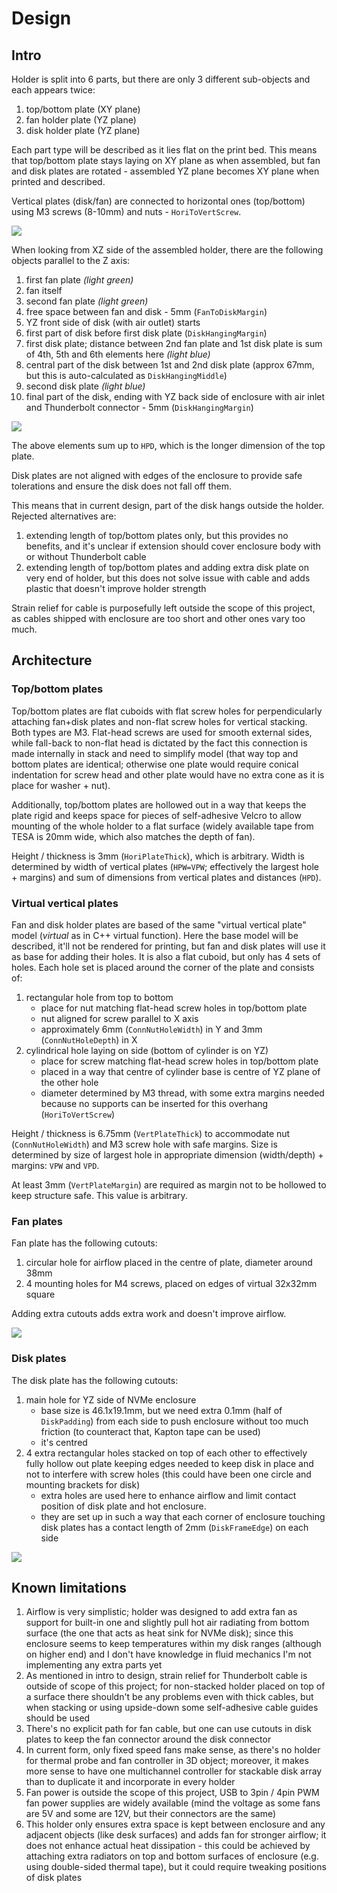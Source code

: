 # Design

## Intro

Holder is split into 6 parts, but there are only 3 different sub-objects and each appears twice:

1. top/bottom plate (XY plane)  
2. fan holder plate (YZ plane)
3. disk holder plate (YZ plane)

Each part type will be described as it lies flat on the print bed. This means that top/bottom plate stays laying on XY plane as when assembled, but fan and disk plates are rotated - assembled YZ plane becomes XY plane when printed and described.

Vertical plates (disk/fan) are connected to horizontal ones (top/bottom) using M3 screws (8-10mm) and nuts - `HoriToVertScrew`.

![](./img/render-full-top.png)

When looking from XZ side of the assembled holder, there are the following objects parallel to the Z axis:

1. first fan plate *(light green)*
2. fan itself
3. second fan plate *(light green)*
4. free space between fan and disk - 5mm (`FanToDiskMargin`)
5. YZ front side of disk (with air outlet) starts
6. first part of disk before first disk plate (`DiskHangingMargin`)
7. first disk plate; distance between 2nd fan plate and 1st disk plate is sum of 4th, 5th and 6th elements here *(light blue)*
8. central part of the disk between 1st and 2nd disk plate (approx 67mm, but this is auto-calculated as `DiskHangingMiddle`)
9. second disk plate *(light blue)*
10. final part of the disk, ending with YZ back side of enclosure with air inlet and Thunderbolt connector - 5mm (`DiskHangingMargin`)

![](./img/render-full-side.png)

The above elements sum up to `HPD`, which is the longer dimension of the top plate.

Disk plates are not aligned with edges of the enclosure to provide safe tolerations and ensure the disk does not fall off them. 

This means that in current design, part of the disk hangs outside the holder. Rejected alternatives are:

1. extending length of top/bottom plates only, but this provides no benefits, and it's unclear if extension should cover enclosure body with or without Thunderbolt cable
2. extending length of top/bottom plates and adding extra disk plate on very end of holder, but this does not solve issue with cable and adds plastic that doesn't improve holder strength

Strain relief for cable is purposefully left outside the scope of this project, as cables shipped with enclosure are too short and other ones vary too much.

## Architecture

### Top/bottom plates

Top/bottom plates are flat cuboids with flat screw holes for perpendicularly attaching fan+disk plates and non-flat screw holes for vertical stacking. Both types are M3. Flat-head screws are used for smooth external sides, while fall-back to non-flat head is dictated by the fact this connection is made internally in stack and need to simplify model (that way top and bottom plates are identical; otherwise one plate would require conical indentation for screw head and other plate would have no extra cone as it is place for washer + nut).

Additionally, top/bottom plates are hollowed out in a way that keeps the plate rigid and keeps space for pieces of self-adhesive Velcro to allow mounting of the whole holder to a flat surface (widely available tape from TESA is 20mm wide, which also matches the depth of fan).

Height / thickness is 3mm (`HoriPlateThick`), which is arbitrary. Width is determined by width of vertical plates (`HPW=VPW`; effectively the largest hole + margins) and sum of dimensions from vertical plates and distances (`HPD`).

### Virtual vertical plates

Fan and disk holder plates are based of the same "virtual vertical plate" model (*virtual* as in C++ virtual function). Here the base model will be described, it'll not be rendered for printing, but fan and disk plates will use it as base for adding their holes. It is also a flat cuboid, but only has 4 sets of holes. Each hole set is placed around the corner of the plate and consists of:

1. rectangular hole from top to bottom
   - place for nut matching flat-head screw holes in top/bottom plate
   - nut aligned for screw parallel to X axis
   - approximately 6mm (`ConnNutHoleWidth`) in Y and 3mm (`ConnNutHoleDepth`) in X
2. cylindrical hole laying on side (bottom of cylinder is on YZ)
   - place for screw matching flat-head screw holes in top/bottom plate
   - placed in a way that centre of cylinder base is centre of YZ plane of the other hole
   - diameter determined by M3 thread, with some extra margins needed because no supports can be inserted for this overhang (`HoriToVertScrew`)

Height / thickness is 6.75mm (`VertPlateThick`) to accommodate nut (`ConnNutHoleWidth`) and M3 screw hole with safe margins. Size is determined by size of largest hole in appropriate dimension (width/depth) + margins: `VPW` and `VPD`.

At least 3mm (`VertPlateMargin`) are required as margin not to be hollowed to keep structure safe. This value is arbitrary.

### Fan plates

Fan plate has the following cutouts:

1. circular hole for airflow placed in the centre of plate, diameter around 38mm
2. 4 mounting holes for M4 screws, placed on edges of virtual 32x32mm square

Adding extra cutouts adds extra work and doesn't improve airflow.

![](./img/render-fan.png)

### Disk plates

The disk plate has the following cutouts:

1. main hole for YZ side of NVMe enclosure
   - base size is 46.1x19.1mm, but we need extra 0.1mm (half of `DiskPadding`) from each side to push enclosure without too much friction (to counteract that, Kapton tape can be used)
   - it's centred
2. 4 extra rectangular holes stacked on top of each other to effectively fully hollow out plate keeping edges needed to keep disk in place and not to interfere with screw holes (this could have been one circle and mounting brackets for disk)
   - extra holes are used here to enhance airflow and limit contact position of disk plate and hot enclosure.
   - they are set up in such a way that each corner of enclosure touching disk plates has a contact length of 2mm (`DiskFrameEdge`) on each side

![](./img/render-disk.png)

## Known limitations

1. Airflow is very simplistic; holder was designed to add extra fan as support for built-in one and slightly pull hot air radiating from bottom surface (the one that acts as heat sink for NVMe disk); since this enclosure seems to keep temperatures within my disk ranges (although on higher end) and I don't have knowledge in fluid mechanics I'm not implementing any extra parts yet
2. As mentioned in intro to design, strain relief for Thunderbolt cable is outside of scope of this project; for non-stacked holder placed on top of a surface there shouldn't be any problems even with thick cables, but when stacking or using upside-down some self-adhesive cable guides should be used
3. There's no explicit path for fan cable, but one can use cutouts in disk plates to keep the fan connector around the disk connector
4. In current form, only fixed speed fans make sense, as there's no holder for thermal probe and fan controller in 3D object; moreover, it makes more sense to have one multichannel controller for stackable disk array than to duplicate it and incorporate in every holder
5. Fan power is outside the scope of this project, USB to 3pin / 4pin PWM fan power supplies are widely available (mind the voltage as some fans are 5V and some are 12V, but their connectors are the same)
6. This holder only ensures extra space is kept between enclosure and any adjacent objects (like desk surfaces) and adds fan for stronger airflow; it does not enhance actual heat dissipation - this could be achieved by attaching extra radiators on top and bottom surfaces of enclosure (e.g. using double-sided thermal tape), but it could require tweaking positions of disk plates
